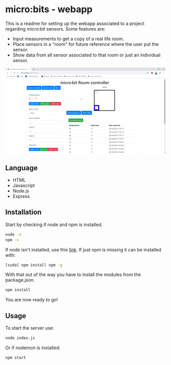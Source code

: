 # micro:bits - webapp

This is a readme for setting up the webapp associated to a project regarding micro:bit sensors.
Some features are:

* Input measurements to get a copy of a real life room.
* Place sensors in a "room" for future reference where the user put the sensor.
* Show data from all sensor associated to that room or just an individual sensor.

![Screenshot of a microbit example](./img/microbit_showcase.png)

## Language

* HTML
* Javascript
* Node.js
* Express

## Installation

Start by checking if node and npm is installed.

```bash
node -v
npm -v
```

If node isn't installed, use this [link](https://nodejs.org/en/download/).
If just npm is missing it can be installed with:

```bash
[sudo] npm install npm -g
```

With that out of the way you have to install the modules from the package.json.

```bash
npm install
```

You are now ready to go!

## Usage

To start the server use:
```bash
node index.js
```
Or if nodemon is installed:
```bash
npm start
```
